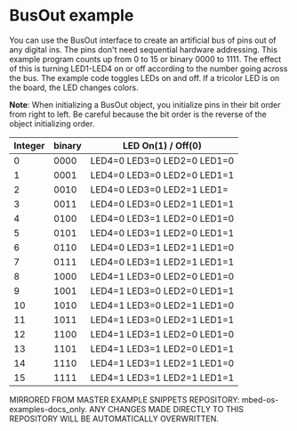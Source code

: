 # BusOut example

You can use the BusOut interface to create an artificial bus of pins out of any digital ins. The pins don't need sequential hardware addressing. This example program counts up from 0 to 15 or binary 0000 to 1111. The effect of this is turning LED1-LED4 on or off according to the number going across the bus. The example code toggles LEDs on and off. If a tricolor LED is on the board, the LED changes colors. 

**Note**: When initializing a BusOut object, you initialize pins in their bit order from right to left. Be careful because the bit order is the reverse of the object initializing order.

| Integer | binary | LED On(1) / Off(0)
| ------- | ------ | ------------------
|  0 | 0000 | LED4=0 LED3=0 LED2=0 LED1=0
|  1 | 0001 | LED4=0 LED3=0 LED2=0 LED1=1
|  2 | 0010 | LED4=0 LED3=0 LED2=1 LED1=
|  3 | 0011 | LED4=0 LED3=0 LED2=1 LED1=1
|  4 | 0100 | LED4=0 LED3=1 LED2=0 LED1=0
|  5 | 0101 | LED4=0 LED3=1 LED2=0 LED1=1
|  6 | 0110 | LED4=0 LED3=1 LED2=1 LED1=0
|  7 | 0111 | LED4=0 LED3=1 LED2=1 LED1=1
|  8 | 1000 | LED4=1 LED3=0 LED2=0 LED1=0
|  9 | 1001 | LED4=1 LED3=0 LED2=0 LED1=1
| 10 | 1010 | LED4=1 LED3=0 LED2=1 LED1=0
| 11 | 1011 | LED4=1 LED3=0 LED2=1 LED1=1
| 12 | 1100 | LED4=1 LED3=1 LED2=0 LED1=0
| 13 | 1101 | LED4=1 LED3=1 LED2=0 LED1=1
| 14 | 1110 | LED4=1 LED3=1 LED2=1 LED1=0
| 15 | 1111 | LED4=1 LED3=1 LED2=1 LED1=1

MIRRORED FROM MASTER EXAMPLE SNIPPETS REPOSITORY: mbed-os-examples-docs_only.
ANY CHANGES MADE DIRECTLY TO THIS REPOSITORY WILL BE AUTOMATICALLY OVERWRITTEN.
